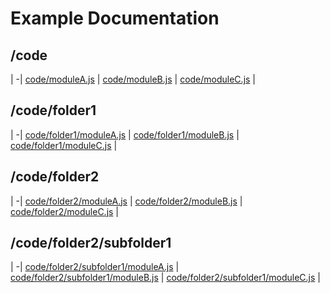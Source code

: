 Example Documentation
===

/code
---
 |
-|
[code/moduleA.js](code/moduleA) |
[code/moduleB.js](code/moduleB) |
[code/moduleC.js](code/moduleC) |


/code/folder1
---
 |
-|
[code/folder1/moduleA.js](code/folder1/moduleA) |
[code/folder1/moduleB.js](code/folder1/moduleB) |
[code/folder1/moduleC.js](code/folder1/moduleC) |


/code/folder2
---
 |
-|
[code/folder2/moduleA.js](code/folder2/moduleA) |
[code/folder2/moduleB.js](code/folder2/moduleB) |
[code/folder2/moduleC.js](code/folder2/moduleC) |


/code/folder2/subfolder1
---
 |
-|
[code/folder2/subfolder1/moduleA.js](code/folder2/subfolder1/moduleA) |
[code/folder2/subfolder1/moduleB.js](code/folder2/subfolder1/moduleB) |
[code/folder2/subfolder1/moduleC.js](code/folder2/subfolder1/moduleC) |

